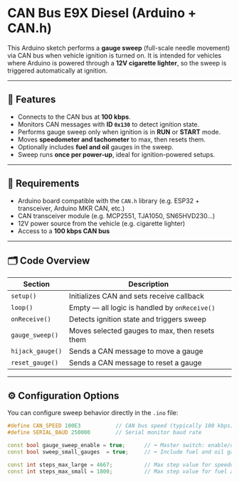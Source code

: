 # CAN Bus E9X Diesel (Arduino + CAN.h)

This Arduino sketch performs a **gauge sweep** (full-scale needle movement) via CAN bus when vehicle ignition is turned on. It is intended for vehicles where Arduino is powered through a **12V cigarette lighter**, so the sweep is triggered automatically at ignition.

---

## 🚗 Features

- Connects to the CAN bus at **100 kbps**.
- Monitors CAN messages with **ID `0x130`** to detect ignition state.
- Performs gauge sweep only when ignition is in **RUN** or **START** mode.
- Moves **speedometer and tachometer** to max, then resets them.
- Optionally includes **fuel and oil** gauges in the sweep.
- Sweep runs **once per power-up**, ideal for ignition-powered setups.

---

## 🧰 Requirements

- Arduino board compatible with the `CAN.h` library (e.g. ESP32 + transceiver, Arduino MKR CAN, etc.)
- CAN transceiver module (e.g. MCP2551, TJA1050, SN65HVD230...)
- 12V power source from the vehicle (e.g. cigarette lighter)
- Access to a **100 kbps CAN bus**

---

## 🗂 Code Overview

| Section           | Description                                     |
|-------------------|-------------------------------------------------|
| `setup()`         | Initializes CAN and sets receive callback       |
| `loop()`          | Empty — all logic is handled by `onReceive()`   |
| `onReceive()`     | Detects ignition state and triggers sweep       |
| `gauge_sweep()`   | Moves selected gauges to max, then resets them  |
| `hijack_gauge()`  | Sends a CAN message to move a gauge             |
| `reset_gauge()`   | Sends a CAN message to reset a gauge            |

---

## ⚙️ Configuration Options

You can configure sweep behavior directly in the `.ino` file:

```cpp
#define CAN_SPEED 100E3           // CAN bus speed (typically 100 kbps)
#define SERIAL_BAUD 250000        // Serial monitor baud rate

const bool gauge_sweep_enable = true;      // ⬅️ Master switch: enable/disable sweep logic
const bool sweep_small_gauges  = true;     // ⬅️ Include fuel and oil gauges in sweep

const int steps_max_large = 4667;          // Max step value for speedometer and tachometer
const int steps_max_small = 1800;          // Max step value for fuel and oil gauges
